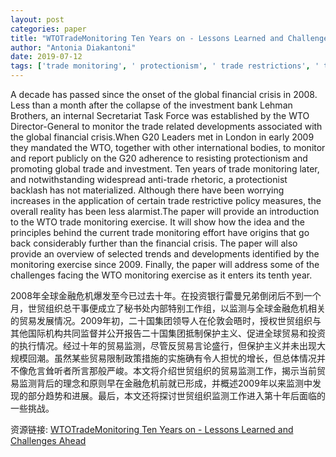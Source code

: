 ```yaml
---
layout: post
categories: paper
title: "WTOTradeMonitoring Ten Years on - Lessons Learned and Challenges Ahead"
author: "Antonia Diakantoni"
date: 2019-07-12
tags: ['trade monitoring', ' protectionism', ' trade restrictions', ' trade facilitation']
---
```


A decade has passed since the onset of the global financial crisis in 2008. Less than a month after the collapse of the investment bank Lehman Brothers, an internal Secretariat Task Force was established by the WTO Director-General to monitor the trade related developments associated with the global financial crisis.When G20 Leaders met in London in early 2009 they mandated the WTO, together with other international bodies, to monitor and report publicly on the G20 adherence to resisting protectionism and promoting global trade and investment. Ten years of trade monitoring later, and notwithstanding widespread anti-trade rhetoric, a protectionist backlash has not materialized. Although there have been worrying increases in the application of certain trade restrictive policy measures, the overall reality has been less alarmist.The paper will provide an introduction to the WTO trade monitoring exercise. It will show how the idea and the principles behind the current trade monitoring effort have origins that go back considerably further than the financial crisis. The paper will also provide an overview of selected trends and developments identified by the monitoring exercise since 2009. Finally, the paper will address some of the challenges facing the WTO monitoring exercise as it enters its tenth year.

2008年全球金融危机爆发至今已过去十年。在投资银行雷曼兄弟倒闭后不到一个月，世贸组织总干事便成立了秘书处内部特别工作组，以监测与全球金融危机相关的贸易发展情况。2009年初，二十国集团领导人在伦敦会晤时，授权世贸组织与其他国际机构共同监督并公开报告二十国集团抵制保护主义、促进全球贸易和投资的执行情况。经过十年的贸易监测，尽管反贸易言论盛行，但保护主义并未出现大规模回潮。虽然某些贸易限制政策措施的实施确有令人担忧的增长，但总体情况并不像危言耸听者所言那般严峻。本文将介绍世贸组织的贸易监测工作，揭示当前贸易监测背后的理念和原则早在金融危机前就已形成，并概述2009年以来监测中发现的部分趋势和进展。最后，本文还将探讨世贸组织监测工作进入第十年后面临的一些挑战。

资源链接: [WTOTradeMonitoring Ten Years on - Lessons Learned and Challenges Ahead](https://papers.ssrn.com/sol3/papers.cfm?abstract_id=3418819)
